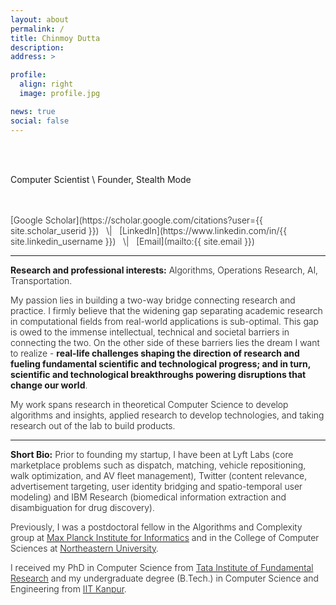 ```yaml
---
layout: about
permalink: /
title: Chinmoy Dutta
description:
address: >

profile:
  align: right
  image: profile.jpg

news: true
social: false
---
```


<br/>
<br/>

Computer Scientist \\
Founder, Stealth Mode


<br/>
<br/>

<span style="font-weight: 300;">
[Google Scholar](https://scholar.google.com/citations?user={{ site.scholar_userid }})  &nbsp; \| &nbsp; [LinkedIn](https://www.linkedin.com/in/{{ site.linkedin_username }}) &nbsp; \| &nbsp; [Email](mailto:{{ site.email }})

***

<b>Research and professional interests:</b> Algorithms, Operations Research, AI, Transportation.

My passion lies in building a two-way bridge connecting research and practice. I firmly believe that the widening gap separating academic research in computational fields from real-world applications is sub-optimal. This gap is owed to the immense intellectual, technical and societal barriers in connecting the two. On the other side of these barriers lies the dream I want to realize - **real-life challenges shaping the direction of research and fueling fundamental scientific and technological progress; and in turn, scientific and technological breakthroughs powering disruptions that change our world**.

My work spans research in theoretical Computer Science to develop algorithms and insights, applied research to develop technologies, and taking research out of the lab to build products.

***

<b>Short Bio:</b> Prior to founding my startup, I have been at Lyft Labs (core marketplace problems such as dispatch, matching, vehicle repositioning, walk optimization, and AV fleet management), Twitter (content relevance, advertisement targeting, user identity bridging and spatio-temporal user modeling) and IBM Research (biomedical information extraction and disambiguation for drug discovery).

Previously, I was a postdoctoral fellow in the Algorithms and Complexity group at [Max Planck Institute for Informatics](https://www.mpi-inf.mpg.de/home/) and in the College of Computer Sciences at [Northeastern University](https://www.northeastern.edu/).

I received my PhD in Computer Science from [Tata Institute of Fundamental Research](https://www.tifr.res.in/) and my undergraduate degree (B.Tech.) in Computer Science and Engineering from [IIT Kanpur](http://www.iitk.ac.in/).
